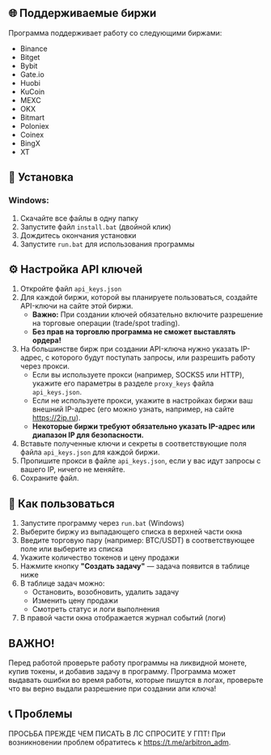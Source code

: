 ## 🌐 Поддерживаемые биржи

Программа поддерживает работу со следующими биржами:

- Binance
- Bitget
- Bybit
- Gate.io
- Huobi
- KuCoin
- MEXC
- OKX
- Bitmart
- Poloniex
- Coinex
- BingX
- XT

## 🔧 Установка

### Windows:
1. Скачайте все файлы в одну папку
2. Запустите файл `install.bat` (двойной клик)
3. Дождитесь окончания установки
4. Запустите `run.bat` для использования программы

## ⚙️ Настройка API ключей

1. Откройте файл `api_keys.json`
2. Для каждой биржи, которой вы планируете пользоваться, создайте API-ключи на сайте этой биржи.
   - **Важно:** При создании ключей обязательно включите разрешение на торговые операции (trade/spot trading).
   - **Без прав на торговлю программа не сможет выставлять ордера!**
3. На большинстве бирж при создании API-ключа нужно указать IP-адрес, с которого будут поступать запросы, или разрешить работу через прокси.
   - Если вы используете прокси (например, SOCKS5 или HTTP), укажите его параметры в разделе `proxy_keys` файла `api_keys.json`.
   - Если не используете прокси, укажите в настройках биржи ваш внешний IP-адрес (его можно узнать, например, на сайте https://2ip.ru).
   - **Некоторые биржи требуют обязательно указать IP-адрес или диапазон IP для безопасности.**
4. Вставьте полученные ключи и секреты в соответствующие поля файла `api_keys.json` для каждой биржи.
5. Пропишите прокси в файле `api_keys.json`, если у вас идут запросы с вашего IP, ничего не меняйте.
6. Сохраните файл.

## 🚀 Как пользоваться

1. Запустите программу через `run.bat` (Windows)
2. Выберите биржу из выпадающего списка в верхней части окна
3. Введите торговую пару (например: BTC/USDT) в соответствующее поле или выберите из списка
4. Укажите количество токенов и цену продажи
5. Нажмите кнопку **"Создать задачу"** — задача появится в таблице ниже
6. В таблице задач можно:
   - Остановить, возобновить, удалить задачу
   - Изменить цену продажи
   - Смотреть статус и логи выполнения
7. В правой части окна отображается журнал событий (логи)

## ВАЖНО!
Перед работой проверьте работу программы на ликвидной монете, купив токены, и добавив задачу в программу.
Программа может выдавать ошибки во время работы, которые пишутся в логах, проверьте что вы верно выдали разрешение при создании апи ключа! 

## 📞 Проблемы

ПРОСЬБА ПРЕЖДЕ ЧЕМ ПИСАТЬ В ЛС СПРОСИТЕ У ГПТ!
При возникновении проблем обратитесь к https://t.me/arbitron_adm.
